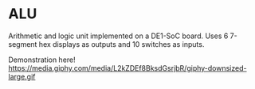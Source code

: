 # ALU
Arithmetic and logic unit implemented on a DE1-SoC board. Uses 6 7-segment hex displays as outputs and 10 switches as inputs.

Demonstration here! https://media.giphy.com/media/L2kZDEf8BksdGsrjbR/giphy-downsized-large.gif
